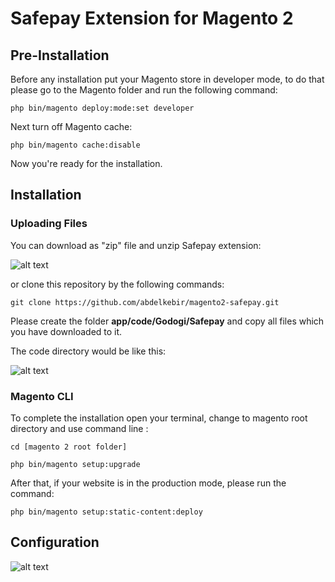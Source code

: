 # Safepay Extension for Magento 2

## Pre-Installation

Before any installation put your Magento store in developer mode, to do that please go to the Magento folder and run the following command:

```php bin/magento deploy:mode:set developer```

Next turn off Magento cache:

```php bin/magento cache:disable```

Now you're ready for the installation.

## Installation

### Uploading Files

You can download as "zip" file and unzip Safepay extension:

![alt text](http://url/to/img.png)

or clone this repository by the following commands:

```git clone https://github.com/abdelkebir/magento2-safepay.git```

Please create the folder **app/code/Godogi/Safepay** and copy all files which you have downloaded to it.

The code directory would be like this:

![alt text](http://url/to/img.png)

### Magento CLI

To complete the installation open your terminal, change to magento root directory and use command line :

```cd [magento 2 root folder]```

```php bin/magento setup:upgrade```

After that, if your website is in the production mode, please run the command:

```php bin/magento setup:static-content:deploy```

## Configuration



![alt text](http://url/to/img.png)

